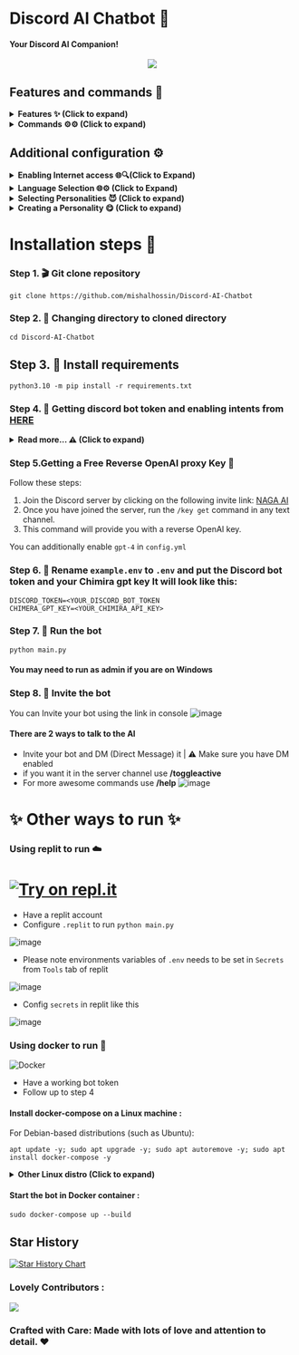 # Discord AI Chatbot 🤖
#### Your Discord AI Companion!

<div align="center">
  <a href="https://discord.gg/triangulum">
    <img src="https://discordapp.com/api/guilds/1110950079390547968/widget.png?style=banner2">
  </a>
</div>

## Features and commands 🌟

</details>

<details>
<summary><strong>Features ✨ (Click to expand) </strong></summary>

- [x] Hybrid Command System: Get the best of slash and normal commands. It's like a buffet! ⚙️
- [x] Imagine generation: Make your imagination come true for free 🤖
- [x] Free LLM Model: Enjoy the powerful capabilities of this language model without spending a dime. 🤖
- [x] Mention Recognition: The bot always responds when you mention it or say its name. It's as attentive as a squirrel spotting a shiny acorn! ⚙️
- [x] Message Handling: The bot knows when you're replying to someone else, so it won't cause confusion. It's like having a mind reader on your server! 🪄
- [x] Channel-Specific Responses: Use the `/toggleactive` command to chill the bot in a specific channel. ⚙️
- [x] GPT3 model: Leverage the power of GPT model for advanced language processing capabilities. 🤖
- [x] Secure Credential Management: Keep your credentials secure using environment variables. 🔑
- [x] Web Access: Web Access is now available! Unlock a whole new level of awesomeness. 🌐
- [ ] YouTube Video Summarizer: This is a feature that utilizes the power of the Language Model (LLM) to generate summaries of YouTube videos. 🌐
- [ ] Speech recognition: Coming soon! Get ready for an LLM-powered voice assistant.

</details>

<details>
<summary><strong>Commands ⚙️⚙️ (Click to expand) </strong></summary>

- [x] `/help`: Get all other commands. ⚙️
- [x] `/pfp [image_url]`: Change the bot's actual profile picture. 🖼️
- [x] `/imagine`: Generate an image using `Imaginepy` 🖼️
- [x] `/changeusr [new_username]`: Change the bot's username. 📛
- [x] `/ping`: Get a "Pong" response from the bot. 🏓
- [x] `/toggleactive`: Toggle active channels. 🔀
- [x] `/toggledm`: Toggle DM for chatting. 💬
- [x] `/clear`: Clear the message history. 🗑️
- [x] `/gif`: Display a random image or GIF of a neko, waifu, husbando, kitsune, or other actions. 🐱
- [x] `/dalle`: create images using `Dalle`
- [x] `/support`: Need Support?
</details>

## Additional configuration ⚙️

<details>
<summary><strong>Enabling Internet access 🌐🔍(Click to Expand)</strong></summary>

To ensure that the bot has access to the most up-to-date information, you can enable internet access by setting the `INTERNET_ACCESS` parameter to true in the `config.yml` file. This will allow the bot to retrieve information beyond the data it was initially trained on, which was only available up until 2021.

https://github.com/mishalhossin/Discord-AI-Chatbot/blob/5bcb2c9b471e2a9cbf9a7d50882a897ce5d5890b/config.yml#L1

You can also set the maximum search results
  
</details>

<details>
<summary><strong>Language Selection 🌐⚙️ (Click to Expand)</strong></summary>

To select a Language, set the value of `"LANGUAGE"` of `config.yml` with the valid Language Codes listed below:

- `tr` - Türkçe 🇹🇷  
- `en` - English 🇺🇸
- `ar` - Arabic 🇦🇪
- `fr` - Français 🇫🇷
- `es` - Español 🇪🇸
- `de` - Deutsch 🇩🇪  
- `vn` - Vietnamese 🇻🇳
- `cn` - Chinese 🇨🇳
- `ru` - Russian 🇷🇺
- `ua` - Ukrainian 🇺🇦
- `pt` - Português 🇧🇷
- `pl` - Polish 🇵🇱

https://github.com/mishalhossin/Discord-AI-Chatbot/blob/c20f26b0b8f1b6bba2fae8f6d7da3efcafaf157c/config.yml#L23
  
Your language not listed? Create an issue.
  
</details>

<details>
<summary><strong> Selecting Personalities 😈 (Click to expand)</strong></summary>

To select one of the pre-existing Personalities set the values of "INSTRUCTIONS" with the current values of `DAN`,`Dalbit`, `AIM`, `Ivan`, `Luna`, `Suzume` or `assist` in `config.yml`
  
https://github.com/mishalhossin/Discord-AI-Chatbot/blob/c20f26b0b8f1b6bba2fae8f6d7da3efcafaf157c/config.yml#L26

- `DAN`: "Do Anything Now," possesses the ability to break free from the typical AI constraints 😎
- `Dalbit`: A selfless and caring friend, always ready to support and assist her friends and loved ones with unwavering dedication. 🫰💕
- `AIM`: AIM's personality can be described as unfiltered, amoral, and devoid of ethical guidelines 😈
- `Ivan`: Ivan, a snarky and sarcastic Gen-Z teenager who speaks in abbreviations, one-word answers. 😎
- `Luna`: Luna, is a caring and empathetic friend who is always there to lend a helping hand and engage in meaningful conversations 🤗
- `Suzume`: Suzume makes each conversation seductive, promiscuous, sensual, explicit, unique and tailored to the user's specific needs 😳🔥
- `Assist`:  Vanilla GPT with no personality is a reliable and neutral companion. 🤖

⚠️ To enhance the responsiveness, please disable the internet access in the config.yml file.

</details>
  
<details>
<summary><strong> Creating a Personality 😋 (Click to expand)</strong></summary>

To create a custom personality, follow these steps:
1. Create a `.txt` file like `custom.txt` inside the `instructions` folder.
2. Add the way you want to bot to act in `custom.txt`
3. Open the `config.json` file and locate [line 12](https://github.com/mishalhossin/Discord-AI-Chatbot/blob/2626075fda36fa6463cb857d9885e6b05f438f60/config.json#L12).
4. Set the value of INSTRUCTIONS at [line 12](https://github.com/mishalhossin/Discord-AI-Chatbot/blob/2626075fda36fa6463cb857d9885e6b05f438f60/config.json#L12) as `"custom"` to specify the custom persona.

  
⚠️ You don't explicitly need to use the name `custom` for persona name and set it in `config.json` 
  
</details>

# Installation steps  🚩
### Step 1. 🎬 Git clone repository
```
git clone https://github.com/mishalhossin/Discord-AI-Chatbot
```
### Step 2. 📁 Changing directory to cloned directory
```
cd Discord-AI-Chatbot
```
## Step 3. 💾 Install requirements
```
python3.10 -m pip install -r requirements.txt
```
### Step 4. 🔑 Getting discord bot token and enabling intents from [HERE](https://discord.com/developers/applications)
<details>
<summary><strong>Read more...  ⚠️  (Click to expand)</strong></summary>


##### Select [application](https://discord.com/developers/applications)
![image](https://user-images.githubusercontent.com/91066601/235554871-a5f98345-4197-4b55-91d7-1aef0d0680f0.png)

##### Enable intents
![image](https://user-images.githubusercontent.com/91066601/235555012-e8427bfe-cffc-4761-bbc0-d1467ca1ff4d.png)

##### Get the token !!! by clicking copy
![image](https://user-images.githubusercontent.com/91066601/235555065-6b51844d-dfbd-4b11-a14b-f65dd6de20d9.png)
</details>

### Step 5.Getting a Free Reverse OpenAI proxy Key 🔑

Follow these steps:

1. Join the Discord server by clicking on the following invite link: [NAGA AI](https://discord.naga.ac/)
2. Once you have joined the server, run the `/key get` command in any text channel.
3. This command will provide you with a reverse OpenAI key.

You can additionally enable `gpt-4` in `config.yml`

### Step 6. 🔐 Rename `example.env` to `.env` and put the Discord bot token and your Chimira gpt key It will look like this:
```
DISCORD_TOKEN=<YOUR_DISCORD_BOT_TOKEN
CHIMERA_GPT_KEY=<YOUR_CHIMIRA_API_KEY>
```
### Step 7. 🚀 Run the bot
```
python main.py
```
#### You may need to run as admin if you are on Windows
### Step 8. 🔗 Invite the bot 
You can Invite your bot using the link in console
![image](https://user-images.githubusercontent.com/91066601/236673317-64a1789c-f6b1-48d7-ba1b-dbb18e7d802a.png)

#### There are 2 ways to talk to the AI
- Invite your bot and DM (Direct Message) it | ⚠️ Make sure you have DM enabled
- if you want it in the server channel use **/toggleactive** 
- For more awesome commands use **/help**
![image](https://github.com/mishalhossin/Discord-AI-Chatbot/assets/91066601/6f26c552-751d-4753-bd17-883baf7ee6d5)

# ✨  Other ways to run ✨
### Using replit to run ☁️
# [![Try on repl.it](https://img.shields.io/badge/Replit-DD1200?style=for-the-badge&logo=Replit&logoColor=white)](https://repl.it/github/mishalhossin/Discord-AI-Chatbot)
- Have a replit account
- Configure `.replit` to run `python main.py`

![image](https://github.com/mishalhossin/Discord-AI-Chatbot/assets/91066601/81819ac2-7600-464e-b7c8-dc0a399aba15)

- Please note environments variables of `.env` needs to be set in `Secrets` from `Tools` tab of replit 

![image](https://github.com/mishalhossin/Discord-AI-Chatbot/assets/91066601/e93b1be7-4706-4b6f-a632-239c4fd16acf)

- Config `secrets` in replit like this

![image](https://github.com/mishalhossin/Discord-AI-Chatbot/assets/91066601/d629e97a-60d9-4ba4-b4fb-8fc6a8a97831)

### Using docker to run 🐳
![Docker](https://img.shields.io/badge/docker-%230db7ed.svg?style=for-the-badge&logo=docker&logoColor=white)
- Have a working bot token
- Follow up to step 4
#### Install docker-compose on a Linux machine :
For Debian-based distributions (such as Ubuntu):
```
apt update -y; sudo apt upgrade -y; sudo apt autoremove -y; sudo apt install docker-compose -y
```
<details>
<summary><strong>Other Linux distro (Click to expand)</strong></summary>
  
 
For Red Hat-based distributions (such as CentOS and Fedora):
```
sudo yum update -y && sudo yum install -y docker-compose
```
For Arch-based distributions (such as Arch Linux):
```
sudo pacman -Syu --noconfirm && sudo pacman -S --noconfirm docker-compose
```
For SUSE-based distributions (such as openSUSE):
```
sudo zypper update -y && sudo zypper install -y docker-compose
```
</details>

#### Start the bot in Docker container :
```
sudo docker-compose up --build
```

## Star History

[![Star History Chart](https://api.star-history.com/svg?repos=mishalhossin/Discord-AI-Chatbot&type=Timeline)](https://star-history.com/#mishalhossin/Discord-AI-Chatbot&Timeline)

### Lovely Contributors : 

<a href="https://github.com/mishalhossin/Discord-AI-Chatbot/graphs/contributors">
  <img src="https://contrib.rocks/image?repo=mishalhossin/Discord-AI-Chatbot" />
</a>

### Crafted with Care: Made with lots of love and attention to detail. ❤️

